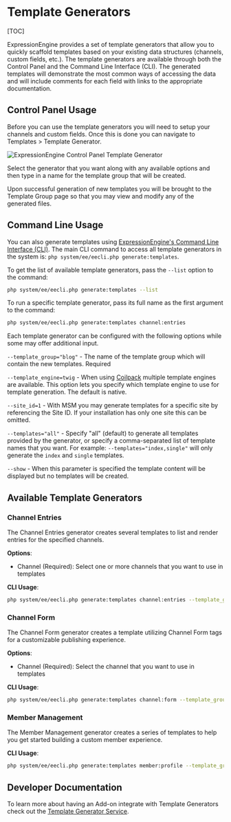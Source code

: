 <!--
    This source file is part of the open source project
    ExpressionEngine User Guide (https://github.com/ExpressionEngine/ExpressionEngine-User-Guide)

    @link      https://expressionengine.com/
    @copyright Copyright (c) 2003-2020, Packet Tide, LLC (https://packettide.com)
    @license   https://expressionengine.com/license Licensed under Apache License, Version 2.0
-->

# Template Generators

[TOC]

ExpressionEngine provides a set of template generators that allow you to quickly scaffold templates based on your existing data structures (channels, custom fields, etc.). The template generators are available through both the Control Panel and the Command Line Interface (CLI). The generated templates will demonstrate the most common ways of accessing the data and will include comments for each field with links to the appropriate documentation.

## Control Panel Usage

Before you can use the template generators you will need to setup your channels and custom fields. Once this is done you can navigate to Templates > Template Generator.

![ExpressionEngine Control Panel Template Generator](_images/cp-template-generators.png)

Select the generator that you want along with any available options and then type in a name for the template group that will be created.

Upon successful generation of new templates you will be brought to the Template Group page so that you may view and modify any of the generated files.

## Command Line Usage

You can also generate templates using [ExpressionEngine's Command Line Interface (CLI)](../cli/usage.md). The main CLI command to access all template generators in the system is: `php system/ee/eecli.php generate:templates`.

To get the list of available template generators, pass the `--list` option to the command:

```bash
php system/ee/eecli.php generate:templates --list
```

To run a specific template generator, pass its full name as the first argument to the command:

```bash
php system/ee/eecli.php generate:templates channel:entries
```

Each template generator can be configured with the following options while some may offer additional input.

`--template_group="blog"` - The name of the template group which will contain the new templates. Required

`--template_engine=twig` - When using [Coilpack](https://expressionengine.github.io/coilpack-docs/) multiple template engines are available. This option lets you specify which template engine to use for template generation. The default is native.

`--site_id=1` - With MSM you may generate templates for a specific site by referencing the Site ID. If your installation has only one site this can be omitted.

`--templates="all"` - Specify "all" (default) to generate all templates provided by the generator, or specify a comma-separated list of template names that you want. For example: `--templates="index,single"` will only generate the `index` and `single` templates.

`--show` - When this parameter is specified the template content will be displayed but no templates will be created.

## Available Template Generators

### Channel Entries

The Channel Entries generator creates several templates to list and render entries for the specified channels.

**Options**:

- Channel (Required): Select one or more channels that you want to use in templates

**CLI Usage**:

```bash
php system/ee/eecli.php generate:templates channel:entries --template_group=news --templates=all --channel=news
```

### Channel Form

The Channel Form generator creates a template utilizing Channel Form tags for a customizable publishing experience.

**Options**:

- Channel (Required): Select the channel that you want to use in templates

**CLI Usage**:

```bash
php system/ee/eecli.php generate:templates channel:form --template_group=artists --channel=artists
```

### Member Management

The Member Management generator creates a series of templates to help you get started building a custom member experience.

**CLI Usage**:

```bash
php system/ee/eecli.php generate:templates member:profile --template_group=members
```

## Developer Documentation

To learn more about having an Add-on integrate with Template Generators check out the [Template Generator Service](development/services/template-generator.md).